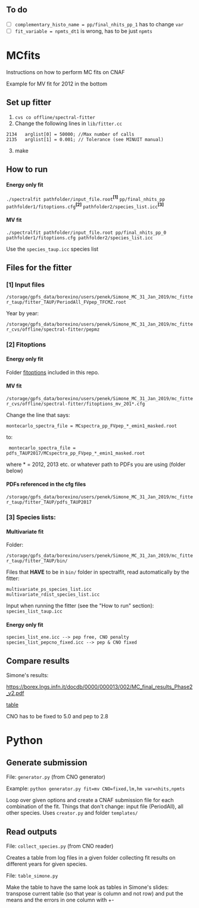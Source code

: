 ## To do
- [ ] ```complementary_histo_name = pp/final_nhits_pp_1``` has to change ```var```
- [ ] ```fit_variable = npmts_dt1``` is wrong, has to be just ```npmts```

# MCfits
Instructions on how to perform MC fits on CNAF

Example for MV fit for 2012 in the bottom

## Set up fitter

1) ``` cvs co offline/spectral-fitter ```
2) Change the following lines in ```lib/fitter.cc```
```
2134   arglist[0] = 50000; //Max number of calls
2135   arglist[1] = 0.001; // Tolerance (see MINUIT manual)
```

3) make

## How to run

#### Energy only fit

```./spectralfit pathfolder/input_file.root```<sup>**[1]**</sup> ```pp/final_nhits_pp pathfolder1/fitoptions.cfg```<sup>**[2]**</sup> ```pathfolder2/species_list.icc```<sup>**[3]**</sup> 

#### MV fit

```./spectralfit pathfolder/input_file.root pp/final_nhits_pp_0 pathfolder1/fitoptions.cfg pathfolder2/species_list.icc```

Use the ```species_taup.icc``` species list


## Files for the fitter

### [1] Input files

```/storage/gpfs_data/borexino/users/penek/Simone_MC_31_Jan_2019/mc_fitter_taup/fitter_TAUP/PeriodAll_FVpep_TFCMZ.root```

Year by year:

``` /storage/gpfs_data/borexino/users/penek/Simone_MC_31_Jan_2019/mc_fitter_cvs/offline/spectral-fitter/pepmz ```

### [2] Fitoptions

#### Energy only fit

Folder [fitoptions](fitoptions) included in this repo.

#### MV fit

```/storage/gpfs_data/borexino/users/penek/Simone_MC_31_Jan_2019/mc_fitter_cvs/offline/spectral-fitter/fitoptions_mv_201*.cfg```

Change the line that says:

```montecarlo_spectra_file = MCspectra_pp_FVpep_*_emin1_masked.root```

to:

``` montecarlo_spectra_file = pdfs_TAUP2017/MCspectra_pp_FVpep_*_emin1_masked.root```

where * = 2012, 2013 etc. or whatever path to PDFs you are using (folder below)

#### PDFs referenced in the cfg files

```/storage/gpfs_data/borexino/users/penek/Simone_MC_31_Jan_2019/mc_fitter_taup/fitter_TAUP/pdfs_TAUP2017```

### [3] Species lists:

#### Multivariate fit

Folder:

```/storage/gpfs_data/borexino/users/penek/Simone_MC_31_Jan_2019/mc_fitter_taup/fitter_TAUP/bin/```

Files that **HAVE** to be in ```bin/``` folder in spectralfit, read automatically by the fitter:

```
multivariate_ps_species_list.icc
multivariate_rdist_species_list.icc
```

Input when running the fitter (see the "How to run" section): ``` species_list_taup.icc```

#### Energy only fit

```
species_list_ene.icc --> pep free, CNO penalty
species_list_pepcno_fixed.icc --> pep & CNO fixed
```

## Compare results

Simone's results:

https://borex.lngs.infn.it/docdb/0000/000013/002/MC_final_results_Phase2_v2.pdf

[table](simone_results.png)

CNO has to be fixed to 5.0 and pep to 2.8


# Python

## Generate submission

File: ```generator.py``` (from CNO generator)

Example: ```python generator.py fit=mv CNO=fixed,lm,hm var=nhits,npmts```

Loop over given options and create a CNAF submission file for each combination of the fit. Things that don't change: input file (PeriodAll), all other species. Uses ```creator.py``` and folder ```templates/```

## Read outputs

File: ```collect_species.py``` (from CNO reader)

Creates a table from log files in a given folder collecting fit results on different years for given species. 

File: ```table_simone.py```

Make the table to have the same look as tables in Simone's slides: transpose current table (so that year is column and not row) and put the means and the errors in one column with +-
